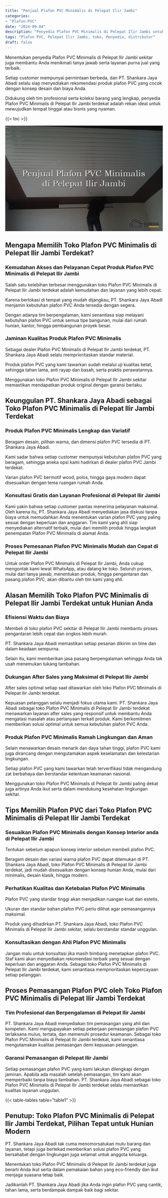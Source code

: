 ```yaml
---
title: "Penjual Plafon PVC Minimalis di Pelepat Ilir Jambi"
categories: 
- "Plafon-PVC"
date: "2024-09-04"
description: "Penyedia Plafon PVC Minimalis di Pelepat Ilir Jambi untuk hunian, kantor, dan ritel. Plafon terbaik, beragam motif, variasi warna menarik, dengan servis pemasangan dikerjakan oleh teknisi berpengalaman serta kepastian resmi!|Jasa penjualan Plafon PVC Minimalis di Pelepat Ilir Jambi bagi keperluan tempat tinggal, office, atau gerai, dengan plafon unggulan dan pemasangan oleh tenaga ahli ahli dan garansi resmi.|Pilihan Plafon PVC Minimalis di Pelepat Ilir Jambi yang terbukti bagi tempat tinggal, perkantoran, dan gerai, dengan plafon terbaik dan instalasi ditangani oleh tim berpengalaman dan kepastian resmi.|Distribusi Plafon PVC Minimalis di Pelepat Ilir Jambi untuk hunian, office, serta toko, beserta material unggulan dan pemasangan dikerjakan oleh teknisi berpengalaman, disertai beserta kepastian resmi.}"
tags: "Plafon PVC, Pelepat Ilir Jambi, toko, Penyedia, distributor"
draft: false
---
```


Menentukan penyedia Plafon PVC Minimalis di Pelepat Ilir Jambi sekitar juga membantu Anda menikmati tanya jawab serta layanan purna jual yang terbaik.

Setiap customer mempunyai permintaan berbeda, dan PT. Shankara Jaya Abadi selalu siap menyediakan rekomendasi produk plafon PVC yang cocok dengan konsep desain dan biaya Anda.

Didukung oleh tim profesional serta koleksi barang yang lengkap, penyedia Plafon PVC Minimalis di Pelepat Ilir Jambi terdekat adalah rekan ideal untuk mewujudkan tempat tinggal atau bisnis yang nyaman.

{{< toc >}}

![Penjual Plafon PVC Minimalis di Pelepat Ilir Jambi](/images/Plafon-PVC/Penjual-Plafon-PVC-Minimalis-di-Pelepat-Ilir-Jambi.png)


## Mengapa Memilih Toko Plafon PVC Minimalis di Pelepat Ilir Jambi Terdekat?

### Kemudahan Akses dan Pelayanan Cepat Produk Plafon PVC Minimalis di Pelepat Ilir Jambi

Salah satu kelebihan terbesar menggunakan toko Plafon PVC Minimalis di Pelepat Ilir Jambi terdekat adalah kemudahan dan layanan yang lebih cepat.

Karena berlokasi di tempat yang mudah dijangkau, PT. Shankara Jaya Abadi menjamin kebutuhan plafon PVC Anda tersedia dengan segera.

Dengan adanya tim berpengalaman, kami senantiasa siap melayani kebutuhan plafon PVC untuk semua tipe bangunan, mulai dari rumah hunian, kantor, hingga pembangunan proyek besar.

### Jaminan Kualitas Produk Plafon PVC Minimalis

Sebagai dealer Plafon PVC Minimalis di Pelepat Ilir Jambi terdekat, PT. Shankara Jaya Abadi selalu memprioritaskan standar material.

Produk plafon PVC yang kami tawarkan sudah melalui uji kualitas ketat, sehingga tahan lama, anti rayap dan basah, serta praktis perawatannya.

Menggunakan toko Plafon PVC Minimalis di Pelepat Ilir Jambi sekitar memastikan mendapatkan produk original dengan garansi berlaku.

## Keunggulan PT. Shankara Jaya Abadi sebagai Toko Plafon PVC Minimalis di Pelepat Ilir Jambi Terdekat

### Produk Plafon PVC Minimalis Lengkap dan Variatif

Beragam desain, pilihan warna, dan dimensi plafon PVC tersedia di PT. Shankara Jaya Abadi.

Kami sadar bahwa setiap customer mempunyai kebutuhan plafon PVC yang beragam, sehingga aneka opsi kami hadirkan di dealer plafon PVC Jambi terdekat.

Varian plafon PVC bermotif wood, polos, hingga gaya modern dapat disesuaikan dengan tema ruangan rumah Anda.

### Konsultasi Gratis dan Layanan Profesional di Pelepat Ilir Jambi

Kami yakin bahwa setiap customer pantas menerima pelayanan maksimal. Oleh karena itu, PT. Shankara Jaya Abadi menyediakan jasa diskusi tanpa biaya untuk memudahkan Anda menentukan varian plafon PVC yang paling sesuai dengan keperluan dan anggaran. Tim kami yang ahli siap menyediakan alternatif terbaik, mulai dari memilih produk hingga langkah penempatan Plafon PVC Minimalis di alamat Anda.

### Proses Pemesanan Plafon PVC Minimalis Mudah dan Cepat di Pelepat Ilir Jambi

Untuk order Plafon PVC Minimalis di Pelepat Ilir Jambi, Anda cukup mengontak kami lewat WhatsApp, atau datang ke toko. Seluruh proses, mulai dari tanya jawab, menentukan produk, hingga pengantaran dan pasang plafon PVC, akan dibantu oleh tim kami yang ahli.

## Alasan Memilih Toko Plafon PVC Minimalis di Pelepat Ilir Jambi Terdekat untuk Hunian Anda

### Efisiensi Waktu dan Biaya

Membeli di toko plafon PVC sekitar di Pelepat Ilir Jambi membantu proses pengantaran lebih cepat dan ongkos lebih murah.

PT. Shankara Jaya Abadi memastikan setiap pesanan dikirim on time dan dalam keadaan sempurna.

Selain itu, kami memberikan jasa pasang berpengalaman sehingga Anda tak usah menemukan tukang tambahan.

### Dukungan After Sales yang Maksimal di Pelepat Ilir Jambi

After sales optimal setiap saat ditawarkan oleh toko Plafon PVC Minimalis di Pelepat Ilir Jambi terdekat.

Kepuasan pelanggan selalu menjadi fokus utama kami. PT. Shankara Jaya Abadi sebagai toko Plafon PVC Minimalis di Pelepat Ilir Jambi terdekat menawarkan layanan after sales yang responsif untuk membantu Anda mengatasi masalah atau pertanyaan terkait produk. Kami berkomitmen memberikan solusi optimal untuk semua kebutuhan plafon PVC Anda.

### Produk Plafon PVC Minimalis Ramah Lingkungan dan Aman

Selain menawarkan desain menarik dan daya tahan tinggi, plafon PVC kami juga dirancang dengan mengutamakan aspek keselamatan dan kelestarian lingkungan.

Setiap plafon PVC yang kami tawarkan telah terverifikasi tidak mengandung zat berbahaya dan berstandar ketentuan keamanan nasional.

Menggunakan toko Plafon PVC Minimalis di Pelepat Ilir Jambi paling dekat juga artinya Anda ikut serta dalam mendukung kesehatan lingkungan sekitar.

## Tips Memilih Plafon PVC dari Toko Plafon PVC Minimalis di Pelepat Ilir Jambi Terdekat

### Sesuaikan Plafon PVC Minimalis dengan Konsep Interior anda di Pelepat Ilir Jambi

Tentukan sebelum apapun konsep interior sebelum membeli plafon PVC.

Beragam desain dan variasi warna plafon PVC dapat ditemukan di PT. Shankara Jaya Abadi, toko Plafon PVC Minimalis di Pelepat Ilir Jambi terdekat, jadi mudah disesuaikan dengan konsep hunian Anda, mulai dari minimalis, desain klasik, hingga modern.

### Perhatikan Kualitas dan Ketebalan Plafon PVC Minimalis

Plafon PVC yang standar tinggi akan menjadikan ruangan kuat dan estetis.

Ukuran dan standar bahan plafon PVC perlu dilihat agar pemasangannya maksimal.

Produk yang dihadirkan PT. Shankara Jaya Abadi, toko Plafon PVC Minimalis di Pelepat Ilir Jambi sekitar, selalu berstandar standar unggulan.

### Konsultasikan dengan Ahli Plafon PVC Minimalis

Jangan malu untuk konsultasi jika masih bimbang menetapkan plafon PVC. Staf kami akan menyediakan rekomendasi terbaik yang sesuai dengan keperluan dan anggaran Anda. Sebagai toko Plafon PVC Minimalis di Pelepat Ilir Jambi terdekat, kami senantiasa memprioritaskan kepercayaan setiap pelanggan.

## Proses Pemasangan Plafon PVC oleh Toko Plafon PVC Minimalis di Pelepat Ilir Jambi Terdekat

### Tim Profesional dan Berpengalaman di Pelepat Ilir Jambi

PT. Shankara Jaya Abadi menyediakan tim pemasangan yang ahli dan kompeten. Kami mengupayakan setiap pekerjaan pemasangan plafon PVC terlaksana mulus, tertata, dan memenuhi prosedur keamanan. Sebagai toko Plafon PVC Minimalis di Pelepat Ilir Jambi terdekat, kami senantiasa mengutamakan kualitas pemasangan demi kepuasan pelanggan.

### Garansi Pemasangan di Pelepat Ilir Jambi

Setiap pemasangan plafon PVC yang kami lakukan dilengkapi dengan jaminan. Apabila ada masalah setelah pemasangan, tim kami akan memperbaiki tanpa biaya tambahan. PT. Shankara Jaya Abadi sebagai toko Plafon PVC Minimalis di Pelepat Ilir Jambi terdekat selalu memastikan kualitas layanan unggulan.

{{< table-tables table="table1" >}}

## Penutup: Toko Plafon PVC Minimalis di Pelepat Ilir Jambi Terdekat, Pilihan Tepat untuk Hunian Modern

PT. Shankara Jaya Abadi tak cuma menomorsatukan mutu barang dan layanan, tetapi juga bertekad memberikan solusi plafon PVC yang bersahabat dengan lingkungan juga selamat untuk anggota keluarga.

Menentukan toko Plafon PVC Minimalis di Pelepat Ilir Jambi terdekat juga berarti Anda ikut serta dalam pemakaian bahan yang eco-friendly dan ikut menjaga suasana tetap baik.

Jadikanlah PT. Shankara Jaya Abadi jika Anda ingin plafon PVC yang cantik, tahan lama, serta berdampak dampak baik bagi sekitar.
